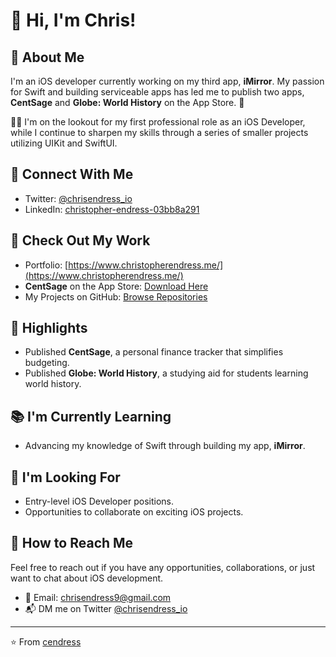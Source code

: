 # 👋 Hi, I'm Chris!

## 🚀 About Me
I'm an iOS developer currently working on my third app, **iMirror**. My passion for Swift and building serviceable apps has led me to publish two apps, **CentSage** and **Globe: World History** on the App Store. 📱

👨‍💻 I'm on the lookout for my first professional role as an iOS Developer, while I continue to sharpen my skills through a series of smaller projects utilizing UIKit and SwiftUI.

## 🔗 Connect With Me
- Twitter: [@chrisendress_io](https://twitter.com/chrisendress_io)
- LinkedIn: [christopher-endress-03bb8a291](https://www.linkedin.com/in/christopher-endress-03bb8a291)

## 📱 Check Out My Work
- Portfolio: [https://www.christopherendress.me/](https://www.christopherendress.me/)
- **CentSage** on the App Store: [Download Here](https://apps.apple.com/us/app/centsage/id6468291913)
- My Projects on GitHub: [Browse Repositories](https://github.com/cendress?tab=repositories)

## 🌟 Highlights
- Published **CentSage**, a personal finance tracker that simplifies budgeting.
- Published **Globe: World History**, a studying aid for students learning world history.

## 📚 I'm Currently Learning
- Advancing my knowledge of Swift through building my app, **iMirror**.

## 💼 I'm Looking For
- Entry-level iOS Developer positions.
- Opportunities to collaborate on exciting iOS projects.

## 🤝 How to Reach Me
Feel free to reach out if you have any opportunities, collaborations, or just want to chat about iOS development.
- 📧 Email: [chrisendress9@gmail.com](mailto:chrisendress9@gmail.com)
- 📬 DM me on Twitter [@chrisendress_io](https://twitter.com/chrisendress_io)

---
⭐️ From [cendress](https://github.com/cendress)


